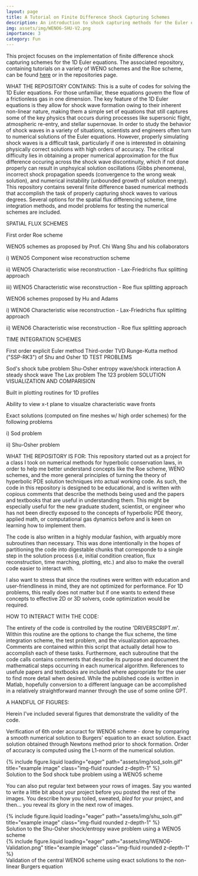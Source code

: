 ```yaml
---
layout: page
title: A Tutorial on Finite Difference Shock Capturing Schemes
description: An introduction to shock capturing methods for the Euler equations
img: assets/img/WENO6-SHU-V2.png
importance: 3
category: Fun
---
```



This project focuses on the implementation of finite difference shock capturing schemes for the 1D Euler equations. 
The associated repository, containing tutorials on a variety of WENO schemes and the Roe scheme, can be found 
[here](https://github.com/sulli72/1D_EULER) or in the repositories page.

WHAT THE REPOSITORY CONTAINS: This is a suite of codes for solving the 1D Euler equations. For those unfamiliar, these equations govern the flow of a frictionless gas in one dimension. The key feature of the 1D Euler equations is they allow for shock wave formation owing to their inherent non-linear nature, making them a simple set of equations that still captures some of the key physics that occurs during processes like supersonic flight, atmospheric re-entry, and stellar supernovae. In order to study the behavior of shock waves in a variety of situations, scientists and engineers often turn to numerical solutions of the Euler equations. However, properly simulating shock waves is a difficult task, particularly if one is interested in obtaining physically correct solutions with high orders of accuracy. The critical difficulty lies in obtaining a proper numerical approximation for the flux difference occuring across the shock wave discontinuity, which if not done properly can result in unphsyical solution oscillations (Gibbs phenomena), incorrect shock propagation speeds (convergence to the wrong weak solution), and numerical instability (unbounded growth of solution energy). This repository contains several finite difference based numerical methods that accomplish the task of properly capturing shock waves to various degrees. Several options for the spatial flux differencing scheme, time integration methods, and model problems for testing the numerical schemes are included.

SPATIAL FLUX SCHEMES

First order Roe scheme

WENO5 schemes as proposed by Prof. Chi Wang Shu and his collaborators

i) WENO5 Component wise reconstruction scheme

ii) WENO5 Characteristic wise reconstruction - Lax-Friedrichs flux splitting approach

iii) WENO5 Characteristic wise reconstruction - Roe flux splitting approach

WENO6 schemes proposed by Hu and Adams

i) WENO6 Characteristic wise reconstruction - Lax-Friedrichs flux splitting approach

ii) WENO6 Characteristic wise reconstruction - Roe flux splitting approach

TIME INTEGRATION SCHEMES

First order explicit Euler method
Third-order TVD Runge-Kutta method ("SSP-RK3") of Shu and Osher
1D TEST PROBLEMS

Sod's shock tube problem
Shu-Osher entropy wave/shock interaction
A steady shock wave
The Lax problem
The 123 problem
SOLUTION VISUALIZATION AND COMPARISION

Built in plotting routines for 1D profiles

Ability to view x-t plane to visualze characteristic wave fronts

Exact solutions (computed on fine meshes w/ high order schemes) for the following problems

i) Sod problem

ii) Shu-Osher problem

WHAT THE REPOSITORY IS FOR: This repository started out as a project for a class I took on numerical methods for hyperbolic conservation laws, in order to help me better understand concepts like the Roe scheme, WENO schemes, and the more general principles of turning the theory of hyperbolic PDE solution techniques into actual working code. As such, the code in this repository is designed to be educational, and is written with copious comments that describe the methods being used and the papers and textbooks that are useful in understanding them. This might be especially useful for the new graduate student, scientist, or engineer who has not been directly exposed to the concepts of hyperbolic PDE theory, applied math, or computational gas dynamics before and is keen on learning how to implement them.

The code is also written in a highly modular fashion, with arguably more subroutines than necessary. This was done intentionally in the hopes of partitioning the code into digestable chunks that corresponde to a single step in the solution process (i.e, initial condition creation, flux reconstruction, time marching, plotting, etc.) and also to make the overall code easier to interact with.

I also want to stress that since the routines were written with education and user-friendliness in mind, they are not optimized for performance. For 1D problems, this really does not matter but if one wants to extend these concepts to effective 2D or 3D solvers, code optimization would be required.

HOW TO INTERACT WITH THE CODE:

The entirety of the code is controlled by the routine 'DRIVERSCRIPT.m'. Within this routine are the options to change the flux scheme, the time integration scheme, the test problem, and the visualization approaches. Comments are contained within this script that actually detail how to accomplish each of these tasks. Furthermore, each subroutine that the code calls contains comments that describe its purpose and document the mathematical steps occurring in each numerical algorithm. References to usefule papers and textbooks are included where appropriate for the user to find more detail when desired. While the published code is written in Matlab, hopefully conversion to a different language can be accomplished in a relatively straightforward manner through the use of some online GPT.

A HANDFUL OF FIGURES:

Herein I've included several figures that demonstrate the validity of the code.

Verification of 6th order accuract for WENO6 scheme - done by comparing a smooth numerical solution to Burgers' equation to an exact solution. Exact solution obtained through Newtons method prior to shock formation. Order of accuracy is computed using the L1-norm of the numerical solution.


<div class="row">
    <div class="col-sm mt-3 mt-md-0">
        {% include figure.liquid loading="eager" path="assets/img/sod_soln.gif" title="example image" class="img-fluid rounded z-depth-1" %}
    </div>
</div>
<div class="caption">
    Solution to the Sod shock tube problem using a WENO5 scheme 
</div>

You can also put regular text between your rows of images.
Say you wanted to write a little bit about your project before you posted the rest of the images.
You describe how you toiled, sweated, _bled_ for your project, and then... you reveal its glory in the next row of images.

<div class="row">
    <div class="col-sm mt-3 mt-md-0">
        {% include figure.liquid loading="eager" path="assets/img/shu_soln.gif" title="example image" class="img-fluid rounded z-depth-1" %}
    </div>
</div>
<div class="caption">
    Solution to the Shu-Osher shock/entropy wave problem using a WENO5 scheme 
</div>

<div class="row">
    <div class="col-sm mt-3 mt-md-0">
        {% include figure.liquid loading="eager" path="assets/img/WENO6-Validation.png" title="example image" class="img-fluid rounded z-depth-1" %}
    </div>
</div>
<div class="caption">
    Validation of the central WENO6 scheme using exact solutions to the non-linear Burgers equation
</div>
